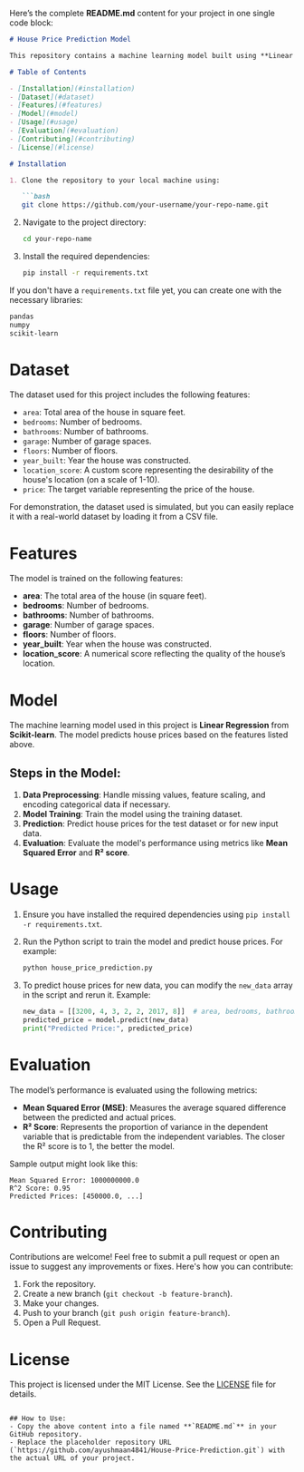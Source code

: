 Here’s the complete **README.md** content for your project in one single code block:

```markdown
# House Price Prediction Model

This repository contains a machine learning model built using **Linear Regression** to predict house prices based on various features such as area, number of bedrooms, bathrooms, garage spaces, number of floors, year built, and a location score. The project is implemented in **Python** using the **Scikit-learn** library.

# Table of Contents

- [Installation](#installation)
- [Dataset](#dataset)
- [Features](#features)
- [Model](#model)
- [Usage](#usage)
- [Evaluation](#evaluation)
- [Contributing](#contributing)
- [License](#license)

# Installation

1. Clone the repository to your local machine using:

   ```bash
   git clone https://github.com/your-username/your-repo-name.git
   ```

2. Navigate to the project directory:

   ```bash
   cd your-repo-name
   ```

3. Install the required dependencies:

   ```bash
   pip install -r requirements.txt
   ```

If you don't have a `requirements.txt` file yet, you can create one with the necessary libraries:

```bash
pandas
numpy
scikit-learn
```

# Dataset

The dataset used for this project includes the following features:

- `area`: Total area of the house in square feet.
- `bedrooms`: Number of bedrooms.
- `bathrooms`: Number of bathrooms.
- `garage`: Number of garage spaces.
- `floors`: Number of floors.
- `year_built`: Year the house was constructed.
- `location_score`: A custom score representing the desirability of the house's location (on a scale of 1-10).
- `price`: The target variable representing the price of the house.

For demonstration, the dataset used is simulated, but you can easily replace it with a real-world dataset by loading it from a CSV file.

# Features

The model is trained on the following features:

- **area**: The total area of the house (in square feet).
- **bedrooms**: Number of bedrooms.
- **bathrooms**: Number of bathrooms.
- **garage**: Number of garage spaces.
- **floors**: Number of floors.
- **year_built**: Year when the house was constructed.
- **location_score**: A numerical score reflecting the quality of the house’s location.

# Model

The machine learning model used in this project is **Linear Regression** from **Scikit-learn**. The model predicts house prices based on the features listed above.

## Steps in the Model:
1. **Data Preprocessing**: Handle missing values, feature scaling, and encoding categorical data if necessary.
2. **Model Training**: Train the model using the training dataset.
3. **Prediction**: Predict house prices for the test dataset or for new input data.
4. **Evaluation**: Evaluate the model's performance using metrics like **Mean Squared Error** and **R² score**.

# Usage

1. Ensure you have installed the required dependencies using `pip install -r requirements.txt`.

2. Run the Python script to train the model and predict house prices. For example:

   ```bash
   python house_price_prediction.py
   ```

3. To predict house prices for new data, you can modify the `new_data` array in the script and rerun it. Example:

   ```python
   new_data = [[3200, 4, 3, 2, 2, 2017, 8]]  # area, bedrooms, bathrooms, garage, floors, year_built, location_score
   predicted_price = model.predict(new_data)
   print("Predicted Price:", predicted_price)
   ```

# Evaluation

The model’s performance is evaluated using the following metrics:

- **Mean Squared Error (MSE)**: Measures the average squared difference between the predicted and actual prices.
- **R² Score**: Represents the proportion of variance in the dependent variable that is predictable from the independent variables. The closer the R² score is to 1, the better the model.

Sample output might look like this:

```
Mean Squared Error: 1000000000.0
R^2 Score: 0.95
Predicted Prices: [450000.0, ...]
```

# Contributing

Contributions are welcome! Feel free to submit a pull request or open an issue to suggest any improvements or fixes. Here's how you can contribute:

1. Fork the repository.
2. Create a new branch (`git checkout -b feature-branch`).
3. Make your changes.
4. Push to your branch (`git push origin feature-branch`).
5. Open a Pull Request.

# License

This project is licensed under the MIT License. See the [LICENSE](LICENSE) file for details.
```

## How to Use:
- Copy the above content into a file named **`README.md`** in your GitHub repository.
- Replace the placeholder repository URL (`https://github.com/ayushmaan4841/House-Price-Prediction.git`) with the actual URL of your project.
